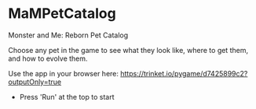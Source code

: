 # MaMPetCatalog
Monster and Me: Reborn Pet Catalog

Choose any pet in the game to see what they look like, where to get them, and how to evolve them.

Use the app in your browser here: https://trinket.io/pygame/d7425899c2?outputOnly=true
- Press 'Run' at the top to start
